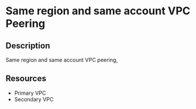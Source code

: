 # Same region and same account VPC Peering

## Description

Same region and same account VPC peering, 

## Resources
- Primary VPC
- Secondary VPC